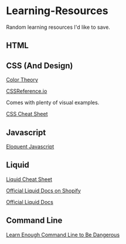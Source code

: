 # Learning-Resources
Random learning resources I'd like to save.


## HTML


## CSS (And Design)
[Color Theory](https://www.youtube.com/watch?v=8xjR7QXQKJ0)

[CSSReference.io](https://cssreference.io/)

Comes with plenty of visual examples. 

[CSS Cheat Sheet](https://adam-marsden.co.uk/css-cheat-sheet)

## Javascript
[Eloquent Javascript](https://eloquentjavascript.net/)

## Liquid

[Liquid Cheat Sheet](http://cheat.markdunkley.com/)

[Official Liquid Docs on Shopify](https://help.shopify.com/en/themes/liquid)

[Official Liquid Docs](https://shopify.github.io/liquid/)

## Command Line

[Learn Enough Command Line to Be Dangerous](https://www.learnenough.com/command-line-tutorial/basics)


